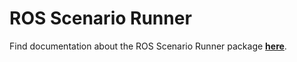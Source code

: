 # ROS Scenario Runner

Find documentation about the ROS Scenario Runner package [__here__](https://carla.readthedocs.io/projects/ros-bridge/en/latest/carla_ros_scenario_runner/).
